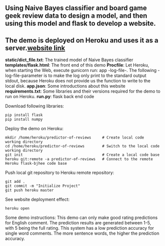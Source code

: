 ## Using Naive Bayes classifier and board game geek review data to design a model, and then using this model and flask to develop a website.
## The demo is deployed on Heroku and uses it as a server.[website link](https://flask-rating-prediction.herokuapp.com/predicted)

**static/dict_file.txt**: The trained model of Naive Bayes classifier
**templates/flask.html**: The front end of this demo
**Procfile**: Let Heroku, when starting the Web, execute gunicorn run: app -log-file-. The following -log-file-parameter is to make the log only print to the standard output stdout, because Heroku does not provide us the function to write to the local disk.
**app.json**: Some introductions about this website
**requirements.txt**: Some libraries and their versions required for the demo to run on Heroku.
**run.py**: flask back end code

Download following libraries:

```
pip install flask
pip install numpy
```

Deploy the demo on Heroku:

```
mkdir /home/heroku/predictor-of-reviews     # Create local code working directory
cd /home/heroku/predictor-of-reviews        # Switch to the local code working directory
git init                                    # Create a local code base
heroku git:remote -a predictor-of-reviews   # Connect to the remote Heroku flask-bjhee code base
```
Push local git repository to Heroku remote repository:
```
git add .
git commit -m "Initialize Project"
git push heroku master 
```
See website deployment effect:
```
heroku open
```
Some demo instructions:
This demo can only make good rating predictions for English comment. The prediction results are generated between 1-5, with 5 being the full rating. This system has a low prediction accuracy for single word comments. The more sentence words, the higher the prediction accuracy.
